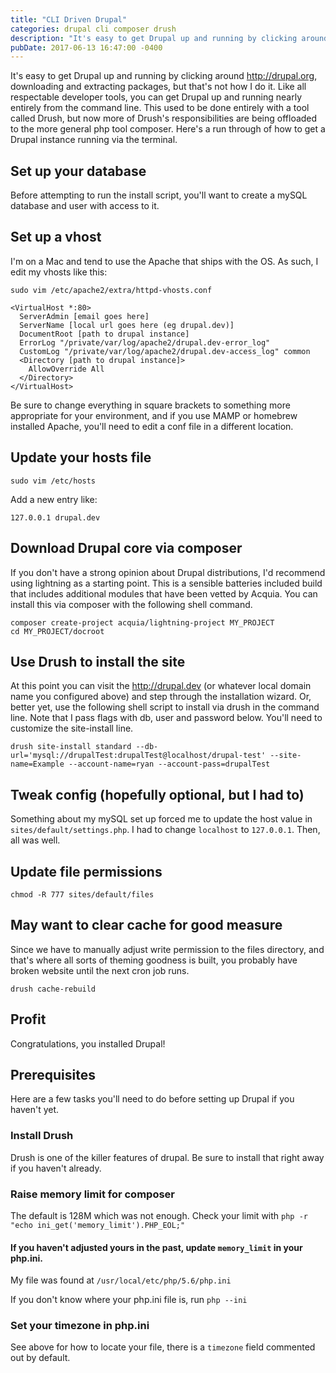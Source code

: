 ```yaml
---
title: "CLI Driven Drupal"
categories: drupal cli composer drush
description: "It's easy to get Drupal up and running by clicking around drupal.org, downloading and extracting packages, but that's not how I do it."
pubDate: 2017-06-13 16:47:00 -0400
---
```


It's easy to get Drupal up and running by clicking around
http://drupal.org, downloading and extracting packages, but that's not how I do
it. Like all respectable developer tools, you can get Drupal up and
running nearly entirely from the command line. This used to be done
entirely with a tool called Drush, but now more of Drush's
responsibilities are being offloaded to the more general php tool
composer. Here's a run through of how to get a Drupal instance running
via the terminal.

## Set up your database

Before attempting to run the install script, you'll want to create a mySQL database and user with access to it.

## Set up a vhost

I'm on a Mac and tend to use the Apache that ships with the OS. As such,
I edit my vhosts like this:

```
sudo vim /etc/apache2/extra/httpd-vhosts.conf
```

```
<VirtualHost *:80>
  ServerAdmin [email goes here]
  ServerName [local url goes here (eg drupal.dev)]
  DocumentRoot [path to drupal instance]
  ErrorLog "/private/var/log/apache2/drupal.dev-error_log"
  CustomLog "/private/var/log/apache2/drupal.dev-access_log" common
  <Directory [path to drupal instance]>
    AllowOverride All
  </Directory>
</VirtualHost>
```

Be sure to change everything in square brackets to something more
appropriate for your environment, and if you use MAMP or homebrew
installed Apache, you'll need to edit a conf file in a different
location.

## Update your hosts file

```
sudo vim /etc/hosts
```

Add a new entry like:

```
127.0.0.1 drupal.dev
```

## Download Drupal core via composer

If you don't have a strong opinion about Drupal distributions, I'd
recommend using lightning as a starting point. This is a sensible
batteries included build that includes additional modules that have been
vetted by Acquia. You can install this via composer with the following
shell command.

```
composer create-project acquia/lightning-project MY_PROJECT
cd MY_PROJECT/docroot
```

## Use Drush to install the site

At this point you can visit the http://drupal.dev (or whatever local domain name you configured above) and step through the installation wizard. Or, better yet, use the following shell script to install via drush in the command line. Note that I pass flags with db, user and password below. You'll need to customize the site-install line.

```
drush site-install standard --db-url='mysql://drupalTest:drupalTest@localhost/drupal-test' --site-name=Example --account-name=ryan --account-pass=drupalTest
```

## Tweak config (hopefully optional, but I had to)

Something about my mySQL set up forced me to update the host value in `sites/default/settings.php`. I had to change `localhost` to `127.0.0.1`. Then, all was well.

## Update file permissions

```
chmod -R 777 sites/default/files
```

## May want to clear cache for good measure

Since we have to manually adjust write permission to the files directory, and that's where all sorts of theming goodness is built, you probably have broken website until the next cron job runs.

```
drush cache-rebuild
```

## Profit

Congratulations, you installed Drupal!

## Prerequisites

Here are a few tasks you'll need to do before setting up Drupal if you haven't yet.

### Install Drush

Drush is one of the killer features of drupal. Be sure to install that right away if you haven't already.

### Raise memory limit for composer

The default is 128M which was not enough. Check your limit with `php -r "echo ini_get('memory_limit').PHP_EOL;"`

#### If you haven't adjusted yours in the past, update `memory_limit` in your php.ini.

My file was found at `/usr/local/etc/php/5.6/php.ini`

If you don't know where your php.ini file is, run `php --ini`

### Set your timezone in php.ini

See above for how to locate your file, there is a `timezone` field commented out by default.
